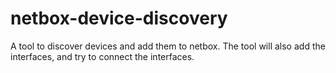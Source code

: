 # netbox-device-discovery
A tool to discover devices and add them to netbox. The tool will also add the interfaces, and try to connect the interfaces.
